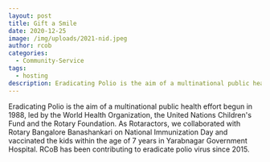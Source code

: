 ```yaml
---
layout: post
title: Gift a Smile
date: 2020-12-25
image: /img/uploads/2021-nid.jpeg
author: rcob
categories:
  - Community-Service
tags:
  - hosting
description: Eradicating Polio is the aim of a multinational public health effort begun in 1988.
---
```

Eradicating Polio is the aim of a multinational public health effort begun in 1988, led by the World Health Organization, the United Nations Children's Fund and the Rotary Foundation. As Rotaractors, we collaborated with Rotary Bangalore Banashankari on National Immunization Day and vaccinated the kids within the age of 7 years in Yarabnagar Government Hospital. RCoB has been contributing to eradicate polio virus since 2015.